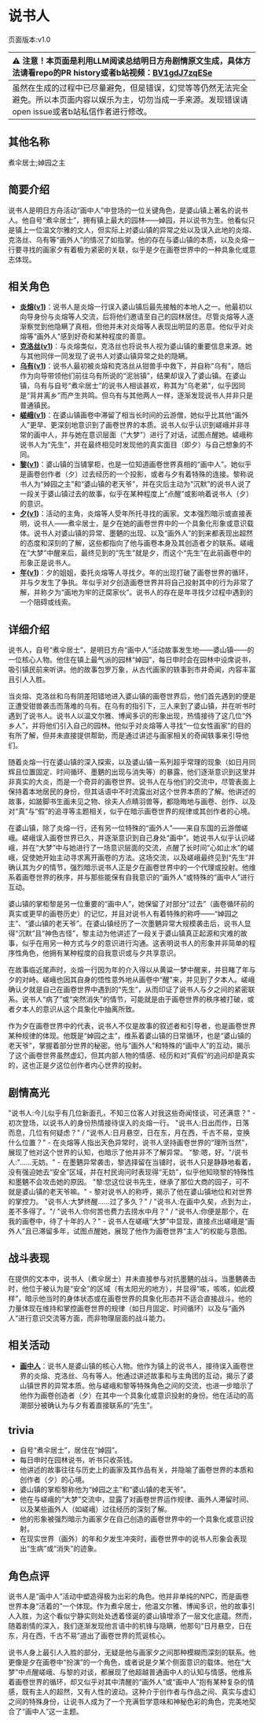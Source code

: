 # 说书人
页面版本:v1.0
 

| :warning: 注意！本页面是利用LLM阅读总结明日方舟剧情原文生成，具体方法请看repo的PR history或者b站视频：[BV1gdJ7zqESe](https://www.bilibili.com/video/BV1gdJ7zqESe/)         |
|:----------------------------|
| 虽然在生成的过程中已尽量避免，但是错误，幻觉等等仍然无法完全避免。所以本页面内容以娱乐为主，切勿当成一手来源。发现错误请open issue或者b站私信作者进行修改。|



## 其他名称
煮伞居士;婥园之主
## 简要介绍
说书人是明日方舟活动“画中人”中登场的一位关键角色，是婆山镇上著名的说书人。他自号“煮伞居士”，拥有镇上最大的园林——婥园，并以说书为生。他看似只是镇上一位温文尔雅的文人，但实际上对婆山镇的异常之处以及误入此地的炎熔、克洛丝、乌有等“画外人”的情况了如指掌。他的存在与婆山镇的本质，以及炎熔一行要寻找的画家夕有着极为紧密的关联，似乎是夕在画卷世界中的一种具象化或意志体现。
## 相关角色
-   **[炎熔](../char_v3/char_121_lava.md)([v1](char_121_lava.md))**：说书人是炎熔一行误入婆山镇后最先接触的本地人之一。他最初以向导身份与炎熔等人交流，后将他们邀请至自己的园林居住。尽管炎熔等人逐渐察觉到他隐瞒了真相，但他并未对炎熔等人表现出明显的恶意。他似乎对炎熔等“画外人”感到好奇和某种程度的善意。
-   **[克洛丝](../char_v3/char_124_kroos.md)([v1](char_124_kroos.md))**：与炎熔类似，克洛丝也将说书人视为婆山镇的重要信息来源。她与其他同伴一同发现了说书人对婆山镇异常之处的隐瞒。
-   **[乌有](../char_v3/char_455_nothin.md)([v1](char_455_nothin.md))**：说书人最初被炎熔和克洛丝从钳兽手中救下，并自称“乌有”，随后作为向导带领他们前往乌有所说的“泥翁镇”，结果却误入了婆山镇。在婆山镇，乌有与自号“煮伞居士”的说书人相谈甚欢，称其为“乌老弟”，似乎因同是“背井离乡”而产生共鸣。但乌有与其他两人一样，逐渐发现说书人并非只是普通镇民。
-   **[嵯峨](../char_v3/char_362_saga.md)([v1](char_362_saga.md))**：在婆山镇画卷中滞留了相当长时间的云游僧，她似乎比其他“画外人”更早、更深刻地意识到了画卷世界的本质。说书人似乎认识到嵯峨并非寻常的画中人，并与她在意识层面（“大梦”）进行了对话，试图点醒她。嵯峨称说书人为“先生”，并在最终相见时发现他的真实面目（即夕）与自己想象的不同。
-   **[黎](../char_v3/extended_char_li.md)([v1](extended_char_li.md))**：婆山镇的当铺掌柜，也是一位知道画卷世界真相的“画中人”。她似乎是画卷创作者（夕）过去经历的一个投影，或者与夕有着特殊的连接。黎称说书人为“婥园之主”和“婆山镇的老天爷”，并在灾后主动为“沉默”的说书人说了一段关于婆山镇过去的故事，似乎在某种程度上“点醒”或影响着说书人（夕）的意识。
-   **[夕](../char_v3/char_2015_dusk.md)([v1](char_2015_dusk.md))**：活动的主角，炎熔等人受年所托寻找的画家。文本强烈暗示或直接表明，说书人——煮伞居士，是夕在她的画卷世界中的一个具象化形象或意识载体。说书人对婆山镇的异常、墨魉的出现、以及“画外人”的到来都表现出超然的态度和深刻的了解，这些都指向了他与画卷本身及其创造者夕的联系。嵯峨在“大梦”中醒来后，最终见到的“先生”就是夕，而这个“先生”在此前画卷中的形象正是说书人。
-   **[年](../char_v3/char_2014_nian.md)([v1](char_2014_nian.md))**：夕的姐姐，委托炎熔等人寻找夕。年的出现打破了画卷世界的循环，并与夕发生了争执。年似乎对夕创造画卷世界并将自己投射其中的行为非常了解，并称夕为“画地为牢的迂腐家伙”。说书人的存在是年寻找夕过程中遇到的一个阻碍或线索。
## 详细介绍
说书人，自号“煮伞居士”，是明日方舟“画中人”活动故事发生地——婆山镇——的一位核心人物。他住在镇上最气派的园林“婥园”，每日申时会在园林中设席说书，吸引镇民前来听讲。他的故事包罗万象，从古代画家的轶事到市井奇闻，内容丰富且引人入胜。

当炎熔、克洛丝和乌有阴差阳错地进入婆山镇的画卷世界后，他们首先遇到的便是正遭受钳兽袭击而落难的乌有。在乌有的指引下，三人来到了婆山镇，并在听书时遇到了说书人。说书人以温文尔雅、博闻多识的形象出现，热情接待了这几位“外乡人”，并将他们引入自己的园林。他似乎对炎熔等人寻找“一位女性画家”的目的有所了解，但并未直接提供帮助，而是通过讲述与画家相关的奇闻轶事来引导他们。

随着炎熔一行在婆山镇的深入探索，以及婆山镇一系列超乎常理的现象（如日月同辉且位置固定、时间循环、墨魉的出现与消失等）的暴露，他们逐渐意识到这里并非真实的大炎，而是一个奇异的画卷世界。说书人在与他们的交流中，尽管表面上保持着本地居民的身份，但其话语中不时流露出对这个世界本质的了解。他讲述的故事，如跛脚书生画未见之物、徐夫人点睛羽兽等，都隐晦地与画卷、创作、以及对“真”与“假”的追寻等主题相关，似乎在暗示画卷世界的规律或其创作者的心境。

在婆山镇，除了炎熔一行，还有另一位特殊的“画外人”——来自东国的云游僧嵯峨。嵯峨误入画卷世界已久，并逐渐意识到自己身处“画中”。她说书人似乎认识嵯峨，并在“大梦”中与她进行了一场意识层面的交流，点醒了长时间“心如止水”的嵯峨，促使她开始主动寻求离开画卷的方法。这场交流，以及嵯峨最终见到“先生”并确认其为夕的情节，强烈暗示说书人正是夕在画卷世界中的一个代理或投射。他维系着画卷世界的秩序，并与那些能保有自我意识的“画外人”或特殊的“画中人”进行互动。

婆山镇的掌柜黎是另一位重要的“画中人”，她保留了对部分“过去”（画卷循环前的真实或更早的画卷历史）的记忆，并且对说书人有着特殊的称呼——“婥园之主”、“婆山镇的老天爷”。在婆山镇经历了一次墨魉异常大规模袭击后，说书人显得“沉默”且“神色古怪”，黎主动为他讲述了一段关于婆山镇真正起源和灾难的故事，似乎在用另一种方式与夕的意识进行沟通。这表明说书人的形象并非简单的程序性角色，他拥有某种程度的自我意识或与夕共享意识。

在故事临近尾声时，炎熔一行因为年的介入得以从黄粱一梦中醒来，并目睹了年与夕的对峙。嵯峨也因其自身的悟性意外地从画卷中“醒”来，并见到了夕本人。嵯峨确认夕就是自己在画卷世界中遇到的“先生”，从而印证了说书人与夕之间的紧密联系。说书人“病了”或“突然消失”的情节，可能就是由于画卷世界的秩序被打破，或者夕本人的意识从这个具象化中抽离所致。

作为夕在画卷世界中的代表，说书人不仅是故事的叙述者和引导者，也是画卷世界某种规律的体现。他既是“婥园之主”，维系着婆山镇的日常循环，也是“婆山镇的老天爷”，掌握着部分世界的秘密。他与“画外人”和特殊的“画中人”的互动，揭示了这个画卷世界虽然虚幻，但其内部人物的情感、经历和对“真假”的追问却是真实的，这也正是夕这位创作者内心世界的投射。
## 剧情高光
"说书人:今儿似乎有几位新面孔，不知三位客人对我这些奇闻怪谈，可还满意？" - 初次登场，以说书人的身份热情接待误入的炎熔一行。
"说书人:日出而作，日落而息，几位有何疑虑？" / "说书人:日月悬空，日在东，月在西，千古不易，变换什么位置？" - 在炎熔等人指出天色异常时，说书人坚持画卷世界的“理所当然”，展现了他对这个世界的认知，也暗示了他并非不了解异常。
"黎:嗯，好。"/说书人:"......无妨。" - 在墨魉异常袭击，黎选择留在当铺时，说书人只是静静地看着，没有强迫她去“安全”区域，并在村民询问时表现得“无妨”，似乎他知晓黎的特殊性和墨魉不会攻击她的原因。
"黎:您这位说书先生，继承了那位大商的园子，可不就是婆山镇的老天爷嘛。" - 黎对说书人的称呼，揭示了他在婆山镇地位和对世界的掌控力。
"说书人:大梦终醒......过了多久？" / "说书人:在画中久矣，点到为止，差不多得了。"/ "说书人:你何苦也费力去捞水中月？" / "说书人:你便是那个，在我的画卷中，待了十年的人？" - 说书人在嵯峨“大梦”中显现，直接点出嵯峨是“画外人”且已滞留多年，试图点醒她，展现了他作为画卷世界“主人”的权能与意图。
## 战斗表现
在提供的文本中，说书人（煮伞居士）并未直接参与对抗墨魉的战斗。当墨魉袭击时，他位于被认为是“安全”的区域（有太阳光的地方），并显得“咳，咳咳，如此模样”，暗示他当时的身体状态或在画卷世界的具象化形态并不适合直接战斗。他的力量体现在维持和掌控画卷世界的规律（如日月固定、时间循环）以及与“画外人”进行意识交流等方面，而非物理层面的战斗能力。
## 相关活动
-   **[画中人](../stories/act16d5.md)**：说书人是婆山镇的核心人物。他作为镇上的说书人，接待误入画卷世界的炎熔、克洛丝、乌有等人。他通过讲述故事和与主角团的互动，揭示了婆山镇世界的异常本质。他与嵯峨和黎等特殊角色之间的交流，也进一步暗示了他作为画卷创造者（夕）在其中一个具象化或意识投射的身份。他在活动的高潮部分被确认为与夕有着直接联系的“先生”。
## trivia
*   自号“煮伞居士”，居住在“婥园”。
*   每日申时在园林说书，听书只收茶钱。
*   他讲述的故事往往与历史上的画家及其作品有关，并隐喻了画卷世界的本质和创作者（夕）的心境。
*   婆山镇的掌柜黎称他为“婥园之主”和“婆山镇的老天爷”。
*   他在与嵯峨的“大梦”交流中，显露了对画卷世界运作规律、画外人滞留时间、以及某些画外人（如嵯峨）过往经历的深刻了解。
*   他的形象被强烈暗示为画家夕在自己创造的画卷世界中的一个具象化或意识投射。
*   在现实世界（画外）的年和夕发生冲突时，画卷世界中的说书人形象会表现出“生病”或“消失”的迹象。
## 角色点评
说书人是“画中人”活动中塑造得极为出彩的角色。他并非单纯的NPC，而是画卷世界本身“活着的”一个体现。作为煮伞居士，他温文尔雅、博闻多识，他的故事引人入胜，为这个看似宁静实则处处透着怪诞的婆山镇增添了一层文化底蕴。然而，随着剧情的深入，我们逐渐发现他言语中的机锋与隐瞒，他那句“日月悬空，日在东，月在西，千古不易”道出了画卷世界的荒诞核心。

说书人身上最引人入胜的部分，无疑是他与画家夕之间那种模糊而深刻的联系。他更像是夕在画卷中“扮演”的一个角色，或者说是夕某个侧面意识的载体。他在“大梦”中点醒嵯峨、与黎的对谈，都展现了他超越普通画中人的认知与情感。他维系着画卷世界的循环，却又似乎对其中清醒的“画外人”或“画中人”抱有某种复杂的情感，既有主人的超然，又有人性的波动。这种介于创作者与作品之间、真实与虚幻之间的特殊身份，让说书人成为了一个充满哲学意味和神秘色彩的角色，完美地契合了“画中人”这一主题。